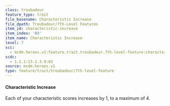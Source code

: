 ```yaml
---
class: troubadour
feature_type: trait
file_basename: Characteristic Increase
file_dpath: Troubadour/7th-Level Features
item_id: characteristic-increase
item_index: '03'
item_name: Characteristic Increase
level: 7
scc:
  - mcdm.heroes.v1:feature.trait.troubadour.7th-level-feature:characteristic-increase
scdc:
  - 1.1.1:13.1.3.9:03
source: mcdm.heroes.v1
type: feature/trait/troubadour/7th-level-feature
---
```


#### Characteristic Increase

Each of your characteristic scores increases by 1, to a maximum of 4.
